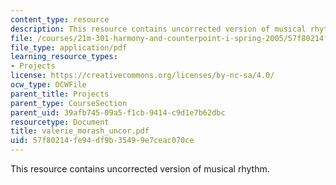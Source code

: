 ```yaml
---
content_type: resource
description: This resource contains uncorrected version of musical rhythm.
file: /courses/21m-301-harmony-and-counterpoint-i-spring-2005/57f80214fe94df9b35499e7ceac070ce_valerie_morash_uncor.pdf
file_type: application/pdf
learning_resource_types:
- Projects
license: https://creativecommons.org/licenses/by-nc-sa/4.0/
ocw_type: OCWFile
parent_title: Projects
parent_type: CourseSection
parent_uid: 39afb745-09a5-f1cb-9414-c9d1e7b62dbc
resourcetype: Document
title: valerie_morash_uncor.pdf
uid: 57f80214-fe94-df9b-3549-9e7ceac070ce
---
```

This resource contains uncorrected version of musical rhythm.